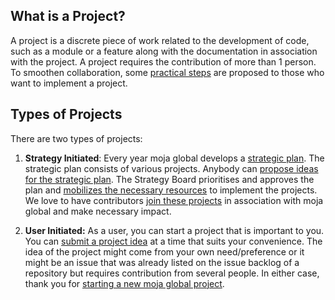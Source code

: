 ## What is a Project?

A project is a discrete piece of work related to the development of code, such as a module or a feature along with the documentation in association with the project. A project requires the contribution of more than 1 person. To smoothen collaboration, some [practical steps](../Contributing/How-to-Start-a-New-Project.md) are proposed to those who want to implement a project.

## Types of Projects

There are two types of projects:

1.  **Strategy Initiated**: Every year moja global develops a [strategic plan](../STRATEGIC-PLAN.md). The strategic plan consists of various projects. Anybody can [propose ideas for the strategic plan](../Contributing/How-to-Provide-Strategic-Advice.md). The Strategy Board prioritises and approves the plan and [mobilizes the necessary resources](../Contributing/How-to-Assist-with-Fundraising.md) to implement the projects. We love to have contributors [join these projects](../Contributing/How-to-Join-moja-global.md) in association with moja global and make necessary impact.

2.  **User Initiated:** As a user, you can start a project that is important to you. You can [submit a project idea](../Contributing/How-to-Start-a-New-Project.md) at a time that suits your convenience. The idea of the project might come from your own need/preference or it might be an issue that was already listed on the issue backlog of a repository but requires contribution from several people. In either case, thank you for [starting a new moja global project](https://github.com/moja-global/.github/blob/master/Contributing/How-to-Start-a-New-Project.md).